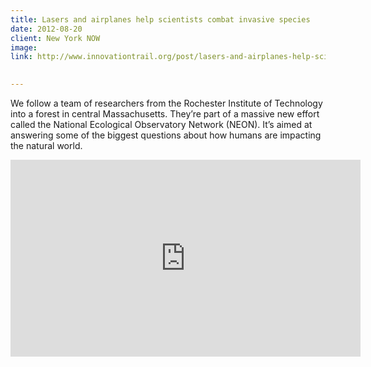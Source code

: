 ```yaml
---
title: Lasers and airplanes help scientists combat invasive species
date: 2012-08-20
client: New York NOW
image:
link: http://www.innovationtrail.org/post/lasers-and-airplanes-help-scientists-combat-invasive-species

  
---
```


We follow a team of researchers from the Rochester Institute of Technology into a forest in central Massachusetts. They’re part of a massive new effort called the National Ecological Observatory Network (NEON). It’s aimed at answering some of the biggest questions about how humans are impacting the natural world.

<iframe width="560" height="315" src="https://www.youtube.com/embed/veB5DTulom0" frameborder="0" allow="accelerometer; autoplay; encrypted-media; gyroscope; picture-in-picture" allowfullscreen></iframe>

